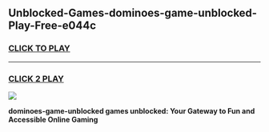 
## Unblocked-Games-dominoes-game-unblocked-Play-Free-e044c
<h3>
<a href="https://premium76.site?title=dominoes-game-unblocked&ref=22A">CLICK TO PLAY</a></h3>
<hr>

<h3>
<a href="https://premium76.site?title=dominoes-game-unblocked&ref=22A">CLICK 2 PLAY</a>
  
</h3>

<a href="https://premium76.site?title=dominoes-game-unblocked&ref=22A"><img src="https://clearcache.store/games.png"></a>


**dominoes-game-unblocked games unblocked: Your Gateway to Fun and Accessible Online Gaming**
